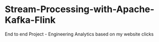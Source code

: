 # Stream-Processing-with-Apache-Kafka-Flink
End to end Project - Engineering Analytics based on my website clicks
